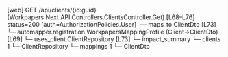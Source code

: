 [web] GET /api/clients/{id:guid}  (Workpapers.Next.API.Controllers.ClientsController.Get)  [L68–L76] status=200 [auth=AuthorizationPolicies.User]
  └─ maps_to ClientDto [L73]
    └─ automapper.registration WorkpapersMappingProfile (Client->ClientDto) [L69]
  └─ uses_client ClientRepository [L73]
  └─ impact_summary
    └─ clients 1
      └─ ClientRepository
    └─ mappings 1
      └─ ClientDto

